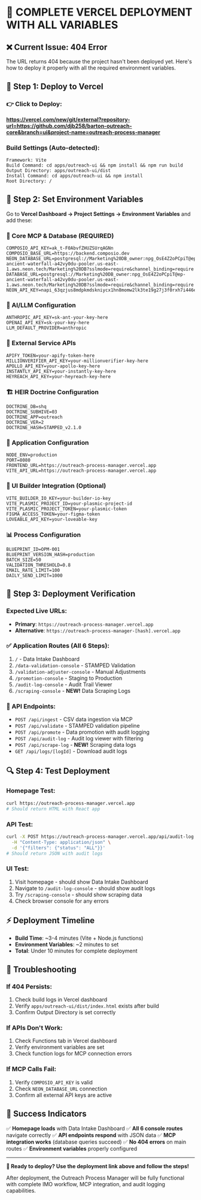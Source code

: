 <!--
─────────────────────────────────────────────
📁 CTB Classification Metadata
─────────────────────────────────────────────
CTB Branch: docs
Barton ID: 06.01.00
Unique ID: CTB-C0176AA5
Blueprint Hash:
Last Updated: 2025-10-23
Enforcement: ORBT
─────────────────────────────────────────────
-->

# 🚀 COMPLETE VERCEL DEPLOYMENT WITH ALL VARIABLES

## ❌ Current Issue: 404 Error
The URL returns 404 because the project hasn't been deployed yet. Here's how to deploy it properly with all the required environment variables.

## 🎯 Step 1: Deploy to Vercel

### **👉 Click to Deploy:**
**https://vercel.com/new/git/external?repository-url=https://github.com/djb258/barton-outreach-core&branch=ui&project-name=outreach-process-manager**

### **Build Settings (Auto-detected):**
```
Framework: Vite
Build Command: cd apps/outreach-ui && npm install && npm run build
Output Directory: apps/outreach-ui/dist
Install Command: cd apps/outreach-ui && npm install
Root Directory: /
```

## 🔐 Step 2: Set Environment Variables

Go to **Vercel Dashboard → Project Settings → Environment Variables** and add these:

### **🔑 Core MCP & Database (REQUIRED)**
```env
COMPOSIO_API_KEY=ak_t-F0AbvfZHUZSUrqAGNn
COMPOSIO_BASE_URL=https://backend.composio.dev
NEON_DATABASE_URL=postgresql://Marketing%20DB_owner:npg_OsE4Z2oPCpiT@ep-ancient-waterfall-a42vy0du-pooler.us-east-1.aws.neon.tech/Marketing%20DB?sslmode=require&channel_binding=require
DATABASE_URL=postgresql://Marketing%20DB_owner:npg_OsE4Z2oPCpiT@ep-ancient-waterfall-a42vy0du-pooler.us-east-1.aws.neon.tech/Marketing%20DB?sslmode=require&channel_binding=require
NEON_API_KEY=napi_63qzjus8mdpkmdskniycx1hn8momw2lk3te19g27j3f0rxh7i446ewc8xwgar9y7
```

### **🤖 AI/LLM Configuration**
```env
ANTHROPIC_API_KEY=sk-ant-your-key-here
OPENAI_API_KEY=sk-your-key-here
LLM_DEFAULT_PROVIDER=anthropic
```

### **📧 External Service APIs**
```env
APIFY_TOKEN=your-apify-token-here
MILLIONVERIFIER_API_KEY=your-millionverifier-key-here
APOLLO_API_KEY=your-apollo-key-here
INSTANTLY_API_KEY=your-instantly-key-here
HEYREACH_API_KEY=your-heyreach-key-here
```

### **🏗️ HEIR Doctrine Configuration**
```env
DOCTRINE_DB=shq
DOCTRINE_SUBHIVE=03
DOCTRINE_APP=outreach
DOCTRINE_VER=2
DOCTRINE_HASH=STAMPED_v2.1.0
```

### **🔧 Application Configuration**
```env
NODE_ENV=production
PORT=8080
FRONTEND_URL=https://outreach-process-manager.vercel.app
VITE_API_URL=https://outreach-process-manager.vercel.app
```

### **🎨 UI Builder Integration (Optional)**
```env
VITE_BUILDER_IO_KEY=your-builder-io-key
VITE_PLASMIC_PROJECT_ID=your-plasmic-project-id
VITE_PLASMIC_PROJECT_TOKEN=your-plasmic-token
FIGMA_ACCESS_TOKEN=your-figma-token
LOVEABLE_API_KEY=your-loveable-key
```

### **📊 Process Configuration**
```env
BLUEPRINT_ID=OPM-001
BLUEPRINT_VERSION_HASH=production
BATCH_SIZE=50
VALIDATION_THRESHOLD=0.8
EMAIL_RATE_LIMIT=100
DAILY_SEND_LIMIT=1000
```

## 🎯 Step 3: Deployment Verification

### **Expected Live URLs:**
- **Primary**: `https://outreach-process-manager.vercel.app`
- **Alternative**: `https://outreach-process-manager-[hash].vercel.app`

### **✅ Application Routes (All 6 Steps):**
1. `/` - Data Intake Dashboard
2. `/data-validation-console` - STAMPED Validation
3. `/validation-adjuster-console` - Manual Adjustments
4. `/promotion-console` - Staging to Production
5. `/audit-log-console` - Audit Trail Viewer
6. `/scraping-console` - **NEW!** Data Scraping Logs

### **🚀 API Endpoints:**
- `POST /api/ingest` - CSV data ingestion via MCP
- `POST /api/validate` - STAMPED validation pipeline
- `POST /api/promote` - Data promotion with audit logging
- `POST /api/audit-log` - Audit log viewer with filtering
- `POST /api/scrape-log` - **NEW!** Scraping data logs
- `GET /api/logs/[logId]` - Download audit logs

## 🔍 Step 4: Test Deployment

### **Homepage Test:**
```bash
curl https://outreach-process-manager.vercel.app
# Should return HTML with React app
```

### **API Test:**
```bash
curl -X POST https://outreach-process-manager.vercel.app/api/audit-log \
  -H "Content-Type: application/json" \
  -d '{"filters": {"status": "ALL"}}'
# Should return JSON with audit logs
```

### **UI Test:**
1. Visit homepage - should show Data Intake Dashboard
2. Navigate to `/audit-log-console` - should show audit logs
3. Try `/scraping-console` - should show scraping data
4. Check browser console for any errors

## ⚡ Deployment Timeline

- **Build Time**: ~3-4 minutes (Vite + Node.js functions)
- **Environment Variables**: ~2 minutes to set
- **Total**: Under 10 minutes for complete deployment

## 🚨 Troubleshooting

### **If 404 Persists:**
1. Check build logs in Vercel dashboard
2. Verify `apps/outreach-ui/dist/index.html` exists after build
3. Confirm Output Directory is set correctly

### **If APIs Don't Work:**
1. Check Functions tab in Vercel dashboard
2. Verify environment variables are set
3. Check function logs for MCP connection errors

### **If MCP Calls Fail:**
1. Verify `COMPOSIO_API_KEY` is valid
2. Check `NEON_DATABASE_URL` connection
3. Confirm all external API keys are active

## 🎉 Success Indicators

✅ **Homepage loads** with Data Intake Dashboard
✅ **All 6 console routes** navigate correctly
✅ **API endpoints respond** with JSON data
✅ **MCP integration works** (database queries succeed)
✅ **No 404 errors** on main routes
✅ **Environment variables** properly configured

---

**🚀 Ready to deploy? Use the deployment link above and follow the steps!**

After deployment, the Outreach Process Manager will be fully functional with complete IMO workflow, MCP integration, and audit logging capabilities.